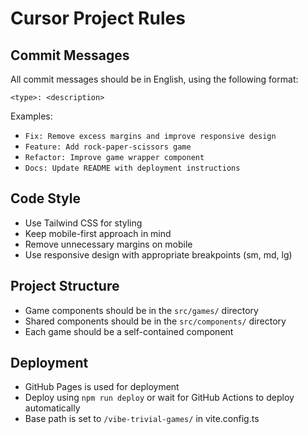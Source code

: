# Cursor Project Rules

## Commit Messages

All commit messages should be in English, using the following format:

```
<type>: <description>
```

Examples:
- `Fix: Remove excess margins and improve responsive design`
- `Feature: Add rock-paper-scissors game`
- `Refactor: Improve game wrapper component`
- `Docs: Update README with deployment instructions`

## Code Style

- Use Tailwind CSS for styling
- Keep mobile-first approach in mind
- Remove unnecessary margins on mobile
- Use responsive design with appropriate breakpoints (sm, md, lg)

## Project Structure

- Game components should be in the `src/games/` directory
- Shared components should be in the `src/components/` directory
- Each game should be a self-contained component

## Deployment

- GitHub Pages is used for deployment 
- Deploy using `npm run deploy` or wait for GitHub Actions to deploy automatically
- Base path is set to `/vibe-trivial-games/` in vite.config.ts 
